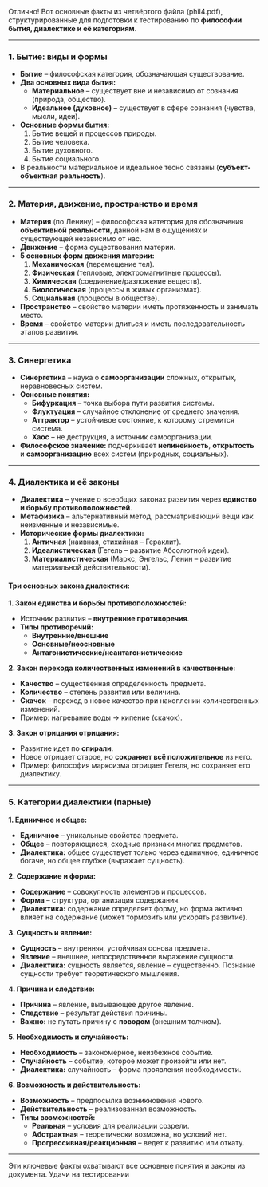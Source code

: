 Отлично! Вот основные факты из четвёртого файла (phil4.pdf), структурированные для подготовки к тестированию по **философии бытия, диалектике и её категориям**.

---

### **1. Бытие: виды и формы**
*   **Бытие** – философская категория, обозначающая существование.
*   **Два основных вида бытия:**
    *   **Материальное** – существует вне и независимо от сознания (природа, общество).
    *   **Идеальное (духовное)** – существует в сфере сознания (чувства, мысли, идеи).
*   **Основные формы бытия:**
    1.  Бытие вещей и процессов природы.
    2.  Бытие человека.
    3.  Бытие духовного.
    4.  Бытие социального.
*   В реальности материальное и идеальное тесно связаны (**субъект-объектная реальность**).

---

### **2. Материя, движение, пространство и время**
*   **Материя** (по Ленину) – философская категория для обозначения **объективной реальности**, данной нам в ощущениях и существующей независимо от нас.
*   **Движение** – форма существования материи.
*   **5 основных форм движения материи:**
    1.  **Механическая** (перемещение тел).
    2.  **Физическая** (тепловые, электромагнитные процессы).
    3.  **Химическая** (соединение/разложение веществ).
    4.  **Биологическая** (процессы в живых организмах).
    5.  **Социальная** (процессы в обществе).
*   **Пространство** – свойство материи иметь протяженность и занимать место.
*   **Время** – свойство материи длиться и иметь последовательность этапов развития.

---

### **3. Синергетика**
*   **Синергетика** – наука о **самоорганизации** сложных, открытых, неравновесных систем.
*   **Основные понятия:**
    *   **Бифуркация** – точка выбора пути развития системы.
    *   **Флуктуация** – случайное отклонение от среднего значения.
    *   **Аттрактор** – устойчивое состояние, к которому стремится система.
    *   **Хаос** – не деструкция, а источник самоорганизации.
*   **Философское значение:** подчеркивает **нелинейность**, **открытость** и **самоорганизацию** всех систем (природных, социальных).

---

### **4. Диалектика и её законы**
*   **Диалектика** – учение о всеобщих законах развития через **единство и борьбу противоположностей**.
*   **Метафизика** – альтернативный метод, рассматривающий вещи как неизменные и независимые.
*   **Исторические формы диалектики:**
    1.  **Античная** (наивная, стихийная – Гераклит).
    2.  **Идеалистическая** (Гегель – развитие Абсолютной идеи).
    3.  **Материалистическая** (Маркс, Энгельс, Ленин – развитие материальной действительности).

#### **Три основных закона диалектики:**

**1. Закон единства и борьбы противоположностей:**
*   Источник развития – **внутренние противоречия**.
*   **Типы противоречий:**
    *   **Внутренние/внешние**
    *   **Основные/неосновные**
    *   **Антагонистические/неантагонистические**

**2. Закон перехода количественных изменений в качественные:**
*   **Качество** – существенная определенность предмета.
*   **Количество** – степень развития или величина.
*   **Скачок** – переход в новое качество при накоплении количественных изменений.
*   Пример: нагревание воды → кипение (скачок).

**3. Закон отрицания отрицания:**
*   Развитие идет по **спирали**.
*   Новое отрицает старое, но **сохраняет всё положительное** из него.
*   Пример: философия марксизма отрицает Гегеля, но сохраняет его диалектику.

---

### **5. Категории диалектики (парные)**

**1. Единичное и общее:**
*   **Единичное** – уникальные свойства предмета.
*   **Общее** – повторяющиеся, сходные признаки многих предметов.
*   **Диалектика:** общее существует только через единичное, единичное богаче, но общее глубже (выражает сущность).

**2. Содержание и форма:**
*   **Содержание** – совокупность элементов и процессов.
*   **Форма** – структура, организация содержания.
*   **Диалектика:** содержание определяет форму, но форма активно влияет на содержание (может тормозить или ускорять развитие).

**3. Сущность и явление:**
*   **Сущность** – внутренняя, устойчивая основа предмета.
*   **Явление** – внешнее, непосредственное выражение сущности.
*   **Диалектика:** сущность является, явление – существенно. Познание сущности требует теоретического мышления.

**4. Причина и следствие:**
*   **Причина** – явление, вызывающее другое явление.
*   **Следствие** – результат действия причины.
*   **Важно:** не путать причину с **поводом** (внешним толчком).

**5. Необходимость и случайность:**
*   **Необходимость** – закономерное, неизбежное событие.
*   **Случайность** – событие, которое может произойти или нет.
*   **Диалектика:** случайность – форма проявления необходимости.

**6. Возможность и действительность:**
*   **Возможность** – предпосылка возникновения нового.
*   **Действительность** – реализованная возможность.
*   **Типы возможностей:**
    *   **Реальная** – условия для реализации созрели.
    *   **Абстрактная** – теоретически возможна, но условий нет.
    *   **Прогрессивная/реакционная** – ведет к развитию или откату.

---

Эти ключевые факты охватывают все основные понятия и законы из документа. Удачи на тестировании
